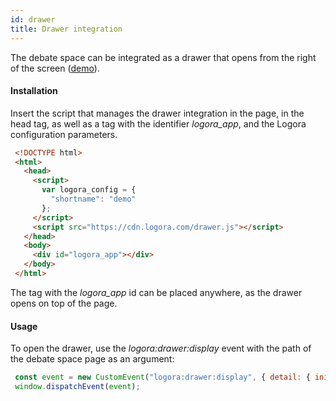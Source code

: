 ```yaml
---
id: drawer
title: Drawer integration
---
```


The debate space can be integrated as a drawer that opens from the right of the screen ([demo](https://demo.logora.fr/drawer.html)).

#### Installation

Insert the script that manages the drawer integration in the page, in the head tag, as well as a tag with the identifier *logora_app*, and the Logora configuration parameters.

```html
 <!DOCTYPE html>
 <html>
   <head>
     <script>
       var logora_config = {
         "shortname": "demo"
       };
     </script>
     <script src="https://cdn.logora.com/drawer.js"></script>
   </head>
   <body>
     <div id="logora_app"></div>
   </body>
 </html>
```

The tag with the *logora_app* id can be placed anywhere, as the drawer opens on top of the page.

#### Usage

To open the drawer, use the *logora:drawer:display* event with the path of the debate space page as an argument:

```js
 const event = new CustomEvent("logora:drawer:display", { detail: { initialPath: "/debate/my-debate" }});
 window.dispatchEvent(event);
```
